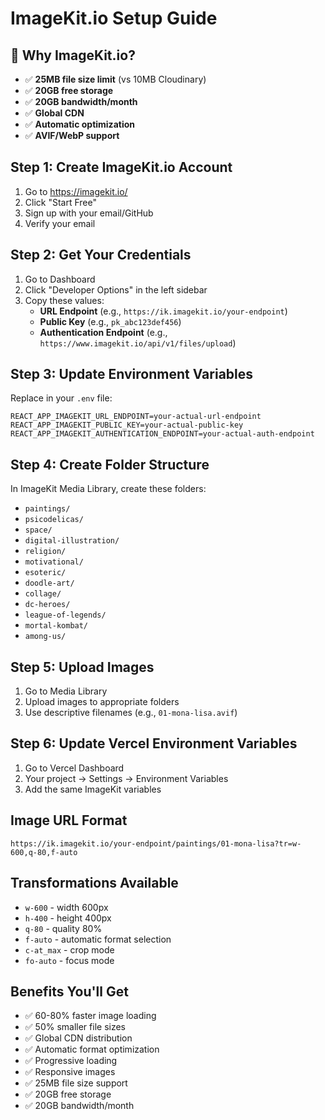 # ImageKit.io Setup Guide

## 🎯 Why ImageKit.io?
- ✅ **25MB file size limit** (vs 10MB Cloudinary)
- ✅ **20GB free storage**
- ✅ **20GB bandwidth/month**
- ✅ **Global CDN**
- ✅ **Automatic optimization**
- ✅ **AVIF/WebP support**

## Step 1: Create ImageKit.io Account
1. Go to https://imagekit.io/
2. Click "Start Free"
3. Sign up with your email/GitHub
4. Verify your email

## Step 2: Get Your Credentials
1. Go to Dashboard
2. Click "Developer Options" in the left sidebar
3. Copy these values:
   - **URL Endpoint** (e.g., `https://ik.imagekit.io/your-endpoint`)
   - **Public Key** (e.g., `pk_abc123def456`)
   - **Authentication Endpoint** (e.g., `https://www.imagekit.io/api/v1/files/upload`)

## Step 3: Update Environment Variables
Replace in your `.env` file:
```
REACT_APP_IMAGEKIT_URL_ENDPOINT=your-actual-url-endpoint
REACT_APP_IMAGEKIT_PUBLIC_KEY=your-actual-public-key
REACT_APP_IMAGEKIT_AUTHENTICATION_ENDPOINT=your-actual-auth-endpoint
```

## Step 4: Create Folder Structure
In ImageKit Media Library, create these folders:
- `paintings/`
- `psicodelicas/`
- `space/`
- `digital-illustration/`
- `religion/`
- `motivational/`
- `esoteric/`
- `doodle-art/`
- `collage/`
- `dc-heroes/`
- `league-of-legends/`
- `mortal-kombat/`
- `among-us/`

## Step 5: Upload Images
1. Go to Media Library
2. Upload images to appropriate folders
3. Use descriptive filenames (e.g., `01-mona-lisa.avif`)

## Step 6: Update Vercel Environment Variables
1. Go to Vercel Dashboard
2. Your project → Settings → Environment Variables
3. Add the same ImageKit variables

## Image URL Format
```
https://ik.imagekit.io/your-endpoint/paintings/01-mona-lisa?tr=w-600,q-80,f-auto
```

## Transformations Available
- `w-600` - width 600px
- `h-400` - height 400px
- `q-80` - quality 80%
- `f-auto` - automatic format selection
- `c-at_max` - crop mode
- `fo-auto` - focus mode

## Benefits You'll Get
- ✅ 60-80% faster image loading
- ✅ 50% smaller file sizes
- ✅ Global CDN distribution
- ✅ Automatic format optimization
- ✅ Progressive loading
- ✅ Responsive images
- ✅ 25MB file size support
- ✅ 20GB free storage
- ✅ 20GB bandwidth/month

